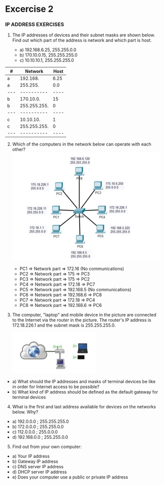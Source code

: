 # Excercise 2

### IP ADDRESS EXERCISES

1. The IP addresses of devices and their subnet masks are shown below. Find out which part of
   the address is network and which part is host.

   - a) 192.168.6.25, 255.255.0.0
   - b) 170.10.0.15, 255.255.255.0
   - c) 10.10.10.1, 255.255.255.0

| #   | Network      | Host |
| --- | ------------ | ---- |
| a   | 192.168.     | 6.25 |
| a   | 255.255.     | 0.0  |
| --- | ----------   | ---- |
| b   | 170.10.0.    | 15   |
| b   | 255.255.255. | 0    |
| --- | ----------   | ---- |
| c   | 10.10.10.    | 1    |
| c   | 255.255.255. | 0    |
| --- | ----------   | ---- |

2. Which of the computers in the network below can operate with each other?
   ![](Images/image1.JPG)

   - PC1 => Network part => 172.16 (No communications)
   - PC2 => Network part => 175 => PC3
   - PC3 => Network part => 175 => PC2
   - PC4 => Network part => 172.18 => PC7
   - PC5 => Network part => 192.168.5 (No communications)
   - PC6 => Network part => 192.168.6 => PC8
   - PC7 => Network part => 172.18 => PC4
   - PC8 => Network part => 192.168.6 => PC6

3. The computer, "laptop" and mobile device in the picture are connected to the Internet via the router in the picture. The router's IP address is 172.18.226.1 and the subnet mask is 255.255.255.0.

   ![](Images/image2.JPG)

- a) What should the IP addresses and masks of terminal devices be like in order for Internet access to be possible?
- b) What kind of IP address should be defined as the default gateway for terminal devices

4. What is the first and last address available for devices on the networks below. Why?

- a) 192.0.0.0 ; 255.255.255.0
- b) 172.0.0.0 ; 255.255.0.0
- c) 112.0.0.0 ; 255.0.0.0
- d) 192.168.0.0 ; 255.255.0.0

5. Find out from your own computer:

- a) Your IP address
- b) Gateway IP address
- c) DNS server IP address
- d) DHCP server IP address
- e) Does your computer use a public or private IP address
